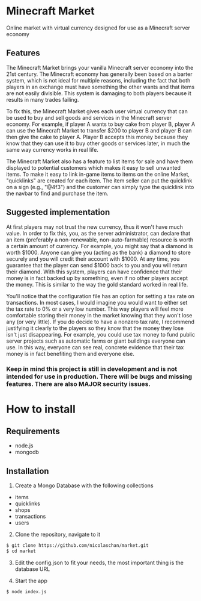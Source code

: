 # Minecraft Market
Online market with virtual currency designed for use as a Minecraft server economy

## Features
The Minecraft Market brings your vanilla Minecraft server economy into the 21st century. The Minecraft economy has generally been based on a barter system, which is not ideal for multiple reasons, including the fact that both players in an exchange must have something the other wants and that items are not easily divisible. This system is damaging to both players because it results in many trades failing.

To fix this, the Minecraft Market gives each user virtual currency that can be used to buy and sell goods and services in the Minecraft server economy. For example, if player A wants to buy cake from player B, player A can use the Minecraft Market to transfer $200 to player B and player B can then give the cake to player A. Player B accepts this money because they know that they can use it to buy other goods or services later, in much the same way currency works in real life.

The Minecraft Market also has a feature to list items for sale and have them displayed to potential customers which makes it easy to sell unwanted items. To make it easy to link in-game items to items on the online Market, "quicklinks" are created for each item. The item seller can put the quicklink on a sign (e.g., "@4f3") and the customer can simply type the quicklink into the navbar to find and purchase the item.

## Suggested implementation
At first players may not trust the new currency, thus it won't have much value. In order to fix this, you, as the server administrator, can declare that an item (preferably a non-renewable, non-auto-farmable) resource is worth a certain amount of currency. For example, you might say that a diamond is worth $1000. Anyone can give you (acting as the bank) a diamond to store securely and you will credit their account with $1000. At any time, you guarantee that the player can send $1000 back to you and you will return their diamond. With this system, players can have confidence that their money is in fact backed up by something, even if no other players accept the money. This is similar to the way the gold standard worked in real life.

You'll notice that the configuration file has an option for setting a tax rate on transactions. In most cases, I would imagine you would want to either set the tax rate to 0% or a very low number. This way players will feel more comfortable storing their money in the market knowing that they won't lose any (or very little). If you do decide to have a nonzero tax rate, I recommend justifying it clearly to the players so they know that the money they lose isn't just disappearing. For example, you could use tax money to fund public server projects such as automatic farms or giant buildings everyone can use. In this way, everyone can see real, concrete evidence that their tax money is in fact benefiting them and everyone else.

### Keep in mind this project is still in development and is not intended for use in production. There will be bugs and missing features. There are also MAJOR security issues.

# How to install
## Requirements
- node.js
- mongodb

## Installation
1) Create a Mongo Database with the following collections
- items
- quicklinks
- shops
- transactions
- users

2) Clone the repository, navigate to it
```sh
$ git clone https://github.com/nicolaschan/market.git
$ cd market
```

3) Edit the config.json to fit your needs, the most important thing is the database URL

4) Start the app
```sh
$ node index.js
```


